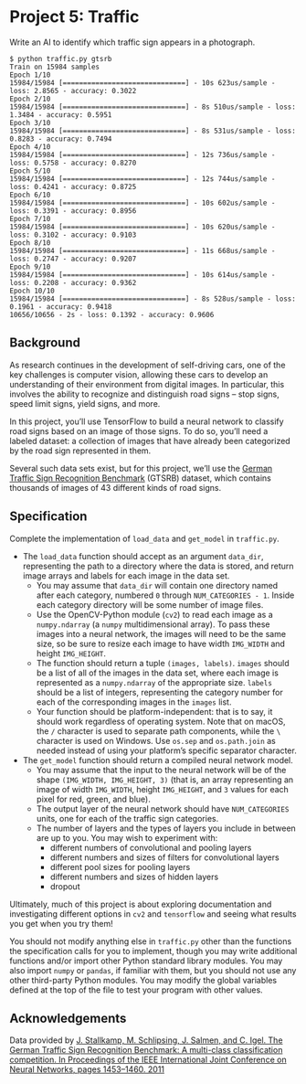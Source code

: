 # Project 5: Traffic

Write an AI to identify which traffic sign appears in a photograph.

```
$ python traffic.py gtsrb
Train on 15984 samples
Epoch 1/10
15984/15984 [==============================] - 10s 623us/sample - loss: 2.8565 - accuracy: 0.3022
Epoch 2/10
15984/15984 [==============================] - 8s 510us/sample - loss: 1.3484 - accuracy: 0.5951
Epoch 3/10
15984/15984 [==============================] - 8s 531us/sample - loss: 0.8283 - accuracy: 0.7494
Epoch 4/10
15984/15984 [==============================] - 12s 736us/sample - loss: 0.5758 - accuracy: 0.8270
Epoch 5/10
15984/15984 [==============================] - 12s 744us/sample - loss: 0.4241 - accuracy: 0.8725
Epoch 6/10
15984/15984 [==============================] - 10s 602us/sample - loss: 0.3391 - accuracy: 0.8956
Epoch 7/10
15984/15984 [==============================] - 10s 620us/sample - loss: 0.3102 - accuracy: 0.9103
Epoch 8/10
15984/15984 [==============================] - 11s 668us/sample - loss: 0.2747 - accuracy: 0.9207
Epoch 9/10
15984/15984 [==============================] - 10s 614us/sample - loss: 0.2208 - accuracy: 0.9362
Epoch 10/10
15984/15984 [==============================] - 8s 528us/sample - loss: 0.1961 - accuracy: 0.9418
10656/10656 - 2s - loss: 0.1392 - accuracy: 0.9606
```

## Background

As research continues in the development of self-driving cars, one of the key challenges is computer vision, allowing these cars to develop an understanding of their environment from digital images. In particular, this involves the ability to recognize and distinguish road signs – stop signs, speed limit signs, yield signs, and more.

In this project, you’ll use TensorFlow to build a neural network to classify road signs based on an image of those signs. To do so, you’ll need a labeled dataset: a collection of images that have already been categorized by the road sign represented in them.

Several such data sets exist, but for this project, we’ll use the [German Traffic Sign Recognition Benchmark](http://benchmark.ini.rub.de/?section=gtsrb&subsection=news) (GTSRB) dataset, which contains thousands of images of 43 different kinds of road signs.

## Specification

Complete the implementation of `load_data` and `get_model` in `traffic.py`.

- The `load_data` function should accept as an argument `data_dir`, representing the path to a directory where the data is stored, and return image arrays and labels for each image in the data set.
    - You may assume that `data_dir` will contain one directory named after each category, numbered `0` through `NUM_CATEGORIES - 1`. Inside each category directory will be some number of image files.
    - Use the OpenCV-Python module (`cv2`) to read each image as a `numpy.ndarray` (a `numpy` multidimensional array). To pass these images into a neural network, the images will need to be the same size, so be sure to resize each image to have width `IMG_WIDTH` and height `IMG_HEIGHT`.
    - The function should return a tuple `(images, labels)`. `images` should be a list of all of the images in the data set, where each image is represented as a `numpy.ndarray` of the appropriate size. `labels` should be a list of integers, representing the category number for each of the corresponding images in the `images` list.
    - Your function should be platform-independent: that is to say, it should work regardless of operating system. Note that on macOS, the `/` character is used to separate path components, while the `\` character is used on Windows. Use `os.sep` and `os.path.join` as needed instead of using your platform’s specific separator character.
- The `get_model` function should return a compiled neural network model.
    - You may assume that the input to the neural network will be of the shape `(IMG_WIDTH, IMG_HEIGHT, 3)` (that is, an array representing an image of width `IMG_WIDTH`, height `IMG_HEIGHT`, and `3` values for each pixel for red, green, and blue).
    - The output layer of the neural network should have `NUM_CATEGORIES` units, one for each of the traffic sign categories.
    - The number of layers and the types of layers you include in between are up to you. You may wish to experiment with:
        - different numbers of convolutional and pooling layers
        - different numbers and sizes of filters for convolutional layers
        - different pool sizes for pooling layers
        - different numbers and sizes of hidden layers
        - dropout

Ultimately, much of this project is about exploring documentation and investigating different options in `cv2` and `tensorflow` and seeing what results you get when you try them!

You should not modify anything else in `traffic.py` other than the functions the specification calls for you to implement, though you may write additional functions and/or import other Python standard library modules. You may also import `numpy` or `pandas`, if familiar with them, but you should not use any other third-party Python modules. You may modify the global variables defined at the top of the file to test your program with other values.

## Acknowledgements

Data provided by [J. Stallkamp, M. Schlipsing, J. Salmen, and C. Igel. The German Traffic Sign Recognition Benchmark: A multi-class classification competition. In Proceedings of the IEEE International Joint Conference on Neural Networks, pages 1453–1460. 2011](http://benchmark.ini.rub.de/index.php?section=gtsrb&subsection=dataset#Acknowledgements)
